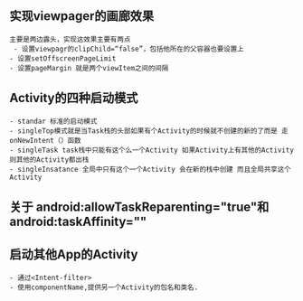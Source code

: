 ## 实现viewpager的画廊效果</h1>
	主要是两边露头，实现这效果主要有两点
	 - 设置viewpagr的clipChild=“false”，包括他所在的父容器也要设置上
	- 设置setOffscreenPageLimit
	- 设置pageMargin 就是两个viewItem之间的间隔
## Activity的四种启动模式
	- standar 标准的启动模式
	- singleTop模式就是当Task栈的头部如果有个Activity的时候就不创建的新的了而是 走onNewIntent（）函数
	- singleTask task栈中只能有这个么一个Activity 如果Activity上有其他的Activity则其他的Activity都出栈
	- singleInsatance 全局中只有这个一个Activity 会在新的栈中创建 而且全局共享这个Activity
## 关于 android:allowTaskReparenting="true"和 android:taskAffinity=""
	
## 启动其他App的Activity </h1>
	- 通过<Intent-filter>
	- 使用componentName,提供另一个Activity的包名和类名.
